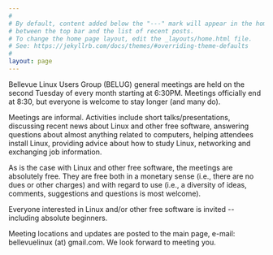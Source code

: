 ```yaml
---
#
# By default, content added below the "---" mark will appear in the home page
# between the top bar and the list of recent posts.
# To change the home page layout, edit the _layouts/home.html file.
# See: https://jekyllrb.com/docs/themes/#overriding-theme-defaults
#
layout: page
---
```

Bellevue Linux Users Group (BELUG) general meetings are held on the second Tuesday of every month starting at 6:30PM. Meetings officially end at 8:30, but everyone is welcome to stay longer (and many do).

Meetings are informal. Activities include short talks/presentations, discussing recent news about Linux and other free software, answering questions about almost anything related to computers, helping attendees install Linux, providing advice about how to study Linux, networking and exchanging job information.

As is the case with Linux and other free software, the meetings are absolutely free. They are free both in a monetary sense (i.e., there are no dues or other charges) and with regard to use (i.e., a diversity of ideas, comments, suggestions and questions is most welcome).

Everyone interested in Linux and/or other free software is invited -- including absolute beginners.

Meeting locations and updates are posted to the main page, e-mail: bellevuelinux (at) gmail.com. We look forward to meeting you.
